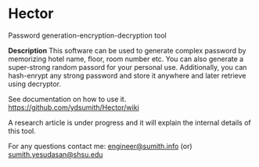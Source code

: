 # Hector
Password generation-encryption-decryption tool

**Description**
This software can be used to generate complex password by memorizing hotel name, floor, room number etc.
You can also generate a super-strong random passord for your personal use.
Additionally, you can hash-enrypt any strong password and store it anywhere and later retrieve using decryptor.

See documentation on how to use it.
https://github.com/ydsumith/Hector/wiki

A research article is under progress and it will explain the internal details of this tool.

For any questions contact me:
engineer@sumith.info  (or)
sumith.yesudasan@shsu.edu
